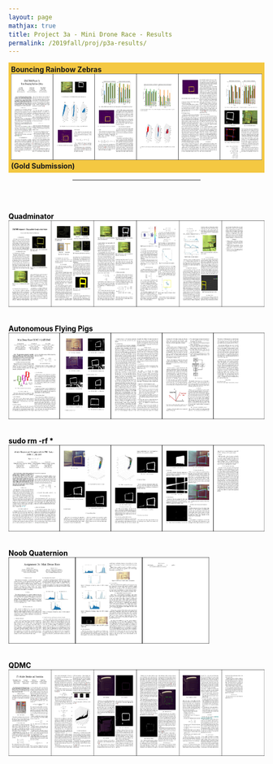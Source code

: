 ```yaml
---
layout: page
mathjax: true
title: Project 3a - Mini Drone Race - Results
permalink: /2019fall/proj/p3a-results/
---
```



<!-- Gold -->
<p style="background-color:#f4c842; padding:5px">
<b>Bouncing Rainbow Zebras</b><br>
<a href="/Reports/p3a/holumerik.pdf"> 
<img src="/Reports/p3a/holumerik.jpg" height="170"></a>
<b>(Gold Submission)<br>

<!-- Other Submissions -->

<p></p>

<center>
<hr width="50%">
</center>
<br><br>

<font color="black">

<b><b>Quadminator</b><br>
</b><a href="/Reports/p3a/carrilloestefany.pdf"> 
<img src="/Reports/p3a/carrilloestefany.jpg" height="170"></a>
<br><br>

<b><b>Autonomous Flying Pigs</b><br>
</b><a href="/Reports/p3a/lumbaravi.pdf"> 
<img src="/Reports/p3a/lumbaravi.jpg" height="170"></a>
<br><br>

<b><b><text>sudo rm -rf *</text></b><br>
</b><a href="/Reports/p3a/rehmnicholas.pdf"> 
<img src="/Reports/p3a/rehmnicholas.jpg" height="170"></a>
<br><br>

<b><b>Noob Quaternion</b><br>
</b><a href="/Reports/p3a/aroraprateek.pdf"> 
<img src="/Reports/p3a/aroraprateek.jpg" height="170"></a>
<br><br>

<b><b>QDMC</b><br>
</b><a href="/Reports/p3a/kurtiaktimothy.pdf"> 
<img src="/Reports/p3a/kurtiaktimothy.jpg" height="170"></a>
<br><br>
